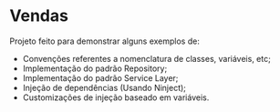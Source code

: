 # Vendas

Projeto feito para demonstrar alguns exemplos de:

- Convenções referentes a nomenclatura de classes, variáveis, etc;
- Implementação do padrão Repository;
- Implementação do padrão Service Layer;
- Injeção de dependências (Usando Ninject);
- Customizações de injeção baseado em variáveis.
